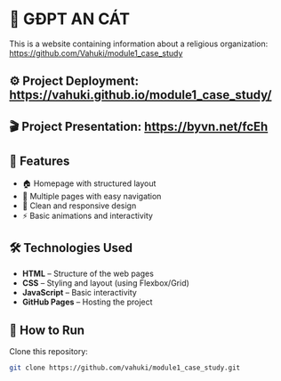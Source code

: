 # 🚀 GĐPT AN CÁT

This is a website containing information about a religious organization: https://github.com/Vahuki/module1_case_study

## ⚙ Project Deployment: https://vahuki.github.io/module1_case_study/
## 🎬 Project Presentation: https://byvn.net/fcEh

## 🌟 Features
- 🏠 Homepage with structured layout
- 📄 Multiple pages with easy navigation
- 🎨 Clean and responsive design
- ⚡ Basic animations and interactivity

## 🛠 Technologies Used
- **HTML** – Structure of the web pages 
- **CSS** – Styling and layout (using Flexbox/Grid)
- **JavaScript** – Basic interactivity
- **GitHub Pages** – Hosting the project

## 🚀 How to Run
Clone this repository:
   ```sh
   git clone https://github.com/vahuki/module1_case_study.git
